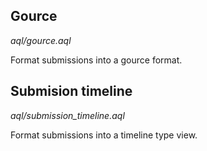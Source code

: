 ## Gource
*aql/gource.aql*

Format submissions into a gource format.

## Submision timeline
*aql/submission_timeline.aql*

Format submissions into a timeline type view.